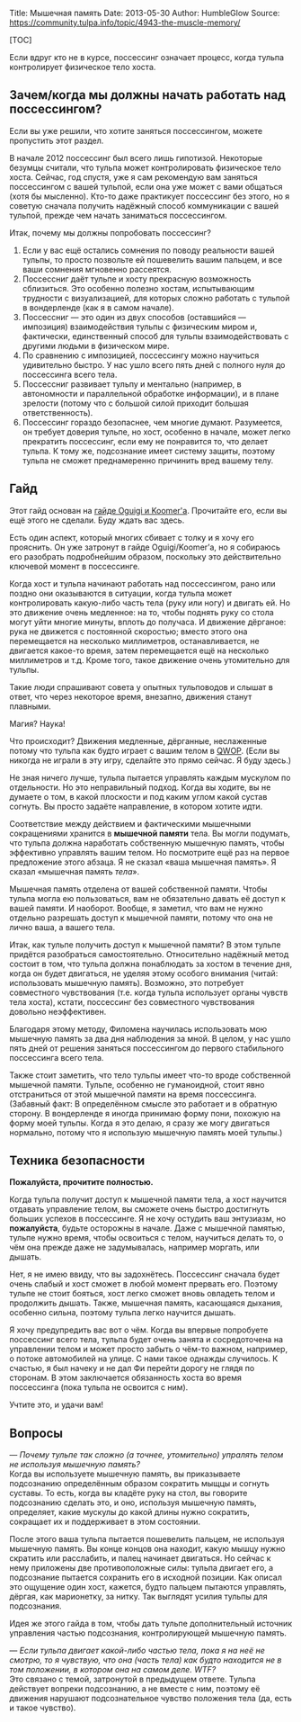 Title: Мышечная память
Date: 2013-05-30
Author: HumbleGlow
Source: https://community.tulpa.info/topic/4943-the-muscle-memory/

[TOC]

Если вдруг кто не в курсе, поссессинг означает процесс, когда тульпа контролирует физическое тело хоста.

## Зачем/когда мы должны начать работать над поссессингом?

Если вы уже решили, что хотите заняться поссессингом, можете пропустить этот раздел.

В начале 2012 поссессинг был всего лишь гипотизой. Некоторые безумцы считали, что тульпа может контролировать физическое тело хоста. Сейчас, год спустя, уже я сам рекомендую вам заняться поссессингом с вашей тульпой, если она уже может с вами общаться (хотя бы мысленно). Кто-то даже практикует поссессинг без этого, но я советую сначала получить надёжный способ коммуникации с вашей тульпой, прежде чем начать заниматься поссессингом.

Итак, почему мы должны попробовать поссессинг?

1.  Если у вас ещё остались сомнения по поводу реальности вашей тульпы, то просто позвольте ей пошевелить вашим пальцем, и все ваши сомнения мгновенно рассеятся.
2.  Поссессниг даёт тульпе и хосту прекрасную возможность сблизиться. Это особенно полезно хостам, испытывающим трудности с визуализацией, для которых сложно работать с тульпой в вондерленде (как я в самом начале).
3.  Поссессниг — это один из двух способов (оставшийся — импозиция) взаимодействия тульпы с физическим миром и, фактически, единственный способ для тульпы взаимодействовать с другими людьми в физическом мире.
4.  По сравнению с импозицией, поссессингу можно научиться удивительно быстро. У нас ушло всего пять дней с полного нуля до поссессинга всего тела.
5.  Поссессниг развивает тульпу и ментально (например, в автономности и параллельной обработке информации), и в плане зрелости (потому что с большой силой приходит большая ответственность).
6.  Поссессинг гораздо безопаснее, чем многие думают. Разумеется, он требует доверия тульпе, но хост, особенно в начале, может легко прекратить поссессинг, если ему не понравится то, что делает тульпа. К тому же, подсознание имеет систему защиты, поэтому тульпа не сможет преднамеренно причинить вред вашему телу.

## Гайд

Этот гайд основан на [гайде Oguigi и Koomer'а](https://web.archive.org/web/20130507075330/http://community.tulpa.info/Thread-Possession-Oguigi-Koomer-Possession-Starter-guide). Прочитайте его, если вы ещё этого не сделали. Буду ждать вас здесь.

Есть один аспект, который многих сбивает с толку и я хочу его прояснить. Он уже затронут в гайде Oguigi/Koomer’а, но я собираюсь его разобрать подробнейшим образом, поскольку это действительно ключевой момент в поссессинге.

Когда хост и тульпа начинают работать над поссессингом, рано или поздно они оказываются в ситуации, когда тульпа может контролировать какую-либо часть тела (руку или ногу) и двигать ей. Но это движение очень медленное: на то, чтобы поднять руку со стола могут уйти многие минуты, вплоть до получаса. И движение дёрганое: рука не движется с постоянной скоростью; вместо этого она перемещается на несколько миллиметров, останавливается, не двигается какое-то время, затем перемещается ещё на несколько миллиметров и т.д. Кроме того, такое движение очень утомительно для тульпы.

Такие люди спрашивают совета у опытных тульповодов и слышат в ответ, что через некоторое время, внезапно, движения станут плавными.

Магия? Наука!

Что происходит? Движения медленные, дёрганные, неслаженные потому что тульпа как будто играет с вашим телом в [QWOP](http://www.foddy.net/Athletics.html). (Если вы никогда не играли в эту игру, сделайте это прямо сейчас. Я буду здесь.)

Не зная ничего лучше, тульпа пытается управлять каждым мускулом по отдельности. Но это неправильный подход. Когда вы ходите, вы не думаете о том, в какой плоскости и под каким углом какой сустав согнуть. Вы просто задаёте направление, в котором хотите идти.

Соответствие между действием и фактическими мышечными сокращениями хранится в **мышечной памяти** тела. Вы могли подумать, что тульпа должна наработать собственную мышечную память, чтобы эффективно управлять вашим телом. Но посмотрите ещё раз на первое предложение этого абзаца. Я не сказал «ваша мышечная память». Я сказал «мышечная память _тела_».

Мышечная память отделена от вашей собственной памяти. Чтобы тульпа могла ею пользоваться, вам не обязательно давать её доступ к вашей памяти. И наоборот. Вообще, я заметил, что вам не нужно отдельно разрешать доступ к мышечной памяти, потому что она не лично ваша, а вашего тела.

Итак, как тульпе получить доступ к мышечной памяти? В этом тульпе придётся разобраться самостоятельно. Относительно надёжный метод состоит в том, что тульпа должна понаблюдать за хостом в течение дня, когда он будет двигаться, не уделяя этому особого внимания (читай: использовать мышечную память). Возможно, это потребует совместного чувствования (т.е. когда тульпа использует органы чувств тела хоста), кстати, поссессинг без совместного чувствования довольно неэффективен.

Благодаря этому методу, Филомена научилась использовать мою мышечную память за два дня наблюдения за мной. В целом, у нас ушло пять дней от решения заняться поссессингом до первого стабильного поссессинга всего тела.

Также стоит заметить, что тело тульпы имеет что-то вроде собственной мышечной памяти. Тульпе, особенно не гуманоидной, стоит явно отстраниться от этой мышечной памяти на время поссессинга. (Забавный факт: В определённом смысле это работает и в обратную сторону. В вондерленде я иногда принимаю форму пони, похожую на форму моей тульпы. Когда я это делаю, я сразу же могу двигаться нормально, потому что я использую мышечную память моей тульпы.)

## Техника безопасности

**Пожалуйста, прочитите полностью.**

Когда тульпа получит доступ к мышечной памяти тела, а хост научится отдавать управление телом, вы сможете очень быстро достигнуть больших успехов в поссессинге. Я не хочу остудить ваш энтузиазм, но **пожалуйста**, будьте осторожны в начале. Даже с мышечной памятью, тульпе нужно время, чтобы освоиться с телом, научиться делать то, о чём она прежде даже не задумывалась, например моргать, или дышать.

Нет, я не имею ввиду, что вы задохнётесь. Поссессинг сначала будет очень слабый и хост сможет в любой момент прервать его. Поэтому тульпе не стоит бояться, хост легко сможет вновь овладеть телом и продолжить дышать. Также, мышечная память, касающаяся дыхания, особенно сильна, поэтому тульпа легко научится дышать.

Я хочу предупредить вас вот о чём. Когда вы впервые попробуете поссессинг всего тела, тульпа будет очень занята и сосредоточена на управлении телом и может просто забыть о чём-то важном, например, о потоке автомобилей на улице. С нами такое однажды случилось. К счастью, я был начеку и не дал Фи перейти дорогу не глядя по сторонам. В этом заключается обязанность хоста во время поссессинга (пока тульпа не освоится с ним).

Учтите это, и удачи вам!

## Вопросы

_— Почему тульпе так сложно (а точнее, утомительно) упралять телом не используя мышечную память?_  
Когда вы используете мышечную память, вы приказываете подсознанию определённым образом сократить мыщцы и согнуть суставы. То есть, когда вы кладёте руку на стол, вы говорите подсознанию сделать это, и оно, используя мышечную память, определяет, какие мускулы до какой длины нужно сократить, сокращает их и поддерживает в этом состоянии.

После этого ваша тульпа пытается пошевелить пальцем, не используя мышечную память. Вы конце концов она находит, какую мышцу нужно скратить или расслабить, и палец начинает двигаться. Но сейчас к нему приложены две противоположные силы: тульпа двигает его, а подсознание пытается сохранить его в исходной позиции. Как описал это ощущение один хост, кажется, будто пальцем пытаются управлять, дёргая, как марионетку, за нитку. Так выглядят усилия тульпы для подсознания.

Идея же этого гайда в том, чтобы дать тульпе дополнительный источник управления частью подсознания, контролирующей мышечную память.

_— Если тульпа двигает какой-либо частью тела, пока я на неё не смотрю, то я чувствую, что она (часть тела) как будто находится не в том положении, в котором она на самом деле. WTF?_  
Это связано с темой, затронутой в предыдущем ответе. Тульпа действует вопреки подсознанию, а не вместе с ним, поэтому её движения нарушают подсознательное чувство положения тела (да, есть и такое чувство).